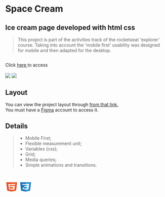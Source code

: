 # Space Cream
## Ice cream page developed with html css
> This project is part of the activities track of the rocketseat 'explorer' course. Taking into account the 'mobile first' usability was designed for mobile and then adapted for the desktop.

##
Click <a href="https://fernandabitten.github.io//space-cream/">here </a>  to access <br/><br/>
<img src="https://user-images.githubusercontent.com/77073426/184512054-e2477837-78eb-49fb-816a-959844558297.png" height="350px">
<img src="https://user-images.githubusercontent.com/77073426/184511584-f25e2c26-d0d4-4ba9-9997-327b31e1d5a7.png" width="500px">

## Layout
You can view the project layout through <a href="https://www.figma.com/file/KX0dJexK8CyeHCJadMnfRF/Stage-03---Grid-com-anima%C3%A7%C3%B5es-(Copy)?node-id=8905%3A2">from that link.</a><br/>
You must have a <a href="https://www.figma.com/">Figma</a> account to access it.

## Details
> - Mobile First;
> - Flexible measurement unit;
> - Variables (css);
> - Grid;
> - Media queries;
> - Simple animations and transitions.

##
<div style="display: inline_block"><br> 
  <img align="center" alt="Fer-HTML" height="30" width="40" src="https://raw.githubusercontent.com/devicons/devicon/master/icons/html5/html5-original.svg">
  <img align="center" alt="Fer-CSS" height="30" width="40" src="https://raw.githubusercontent.com/devicons/devicon/master/icons/css3/css3-original.svg">
</div>
